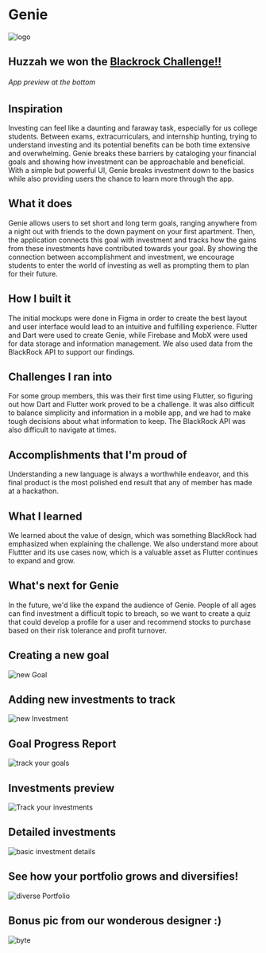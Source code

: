 # Genie

![logo](images/icon.jpg)
## Huzzah we won the [Blackrock Challenge!!](https://devpost.com/software/genie-isj1tw)
###### App preview at the bottom 

## Inspiration
Investing can feel like a daunting and faraway task, especially for us college students. Between exams, extracurriculars, and internship hunting, trying to understand investing and its potential benefits can be both time extensive and overwhelming. Genie breaks these barriers by cataloging your financial goals and showing how investment can be approachable and beneficial. With a simple but powerful UI, Genie breaks investment down to the basics while also providing users the chance to learn more through the app.

## What it does
Genie allows users to set short and long term goals, ranging anywhere from a night out with friends to the down payment on your first apartment. Then, the application connects this goal with investment and tracks how the gains from these investments have contributed towards your goal. By showing the connection between accomplishment and investment, we encourage students to enter the world of investing as well as prompting them to plan for their future.

## How I built it
The initial mockups were done in Figma in order to create the best layout and user interface would lead to an intuitive and fulfilling experience. Flutter and Dart were used to create Genie, while Firebase and MobX were used for data storage and information management. We also used data from the BlackRock API to support our findings.

## Challenges I ran into
For some group members, this was their first time using Flutter, so figuring out how Dart and Flutter work proved to be a challenge. It was also difficult to balance simplicity and information in a mobile app, and we had to make tough decisions about what information to keep. The BlackRock API was also difficult to navigate at times.

## Accomplishments that I'm proud of
Understanding a new language is always a worthwhile endeavor, and this final product is the most polished end result that any of member has made at a hackathon. 

## What I learned
We learned about the value of design, which was something BlackRock had emphasized when explaining the challenge. We also understand more about Fluttter and its use cases now, which is a valuable asset as Flutter continues to expand and grow.

## What's next for Genie
In the future, we'd like the expand the audience of Genie. People of all ages can find investment a difficult topic to breach, so we want to create a quiz that could develop a profile for a user and recommend stocks to purchase based on their risk tolerance and profit turnover.

## Creating a new goal
![new Goal](images/2newGoal.jpg)

## Adding new investments to track
![new Investment](images/newInvestment.jpg)

## Goal Progress Report
![track your goals](images/trackingGoals.jpg)

## Investments preview
![Track your investments](images/myInvestmentsMore.jpg)

## Detailed investments
![basic investment details](images/detailedPortfolio.jpg)

## See how your portfolio grows and diversifies!
![diverse Portfolio](images/diversePortfolio.jpg)



## Bonus pic from our wonderous designer :)
![byte](images/memebyte.png)
